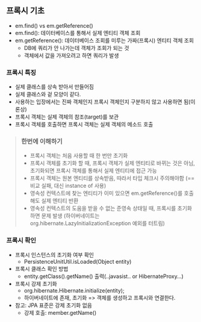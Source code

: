 ## 프록시 기초 ##
- em.find() vs em.getReference()
- em.find(): 데이터베이스를 통해서 실제 엔티티 객체 조회
- em.getReference(): 데이터베이스 조회를 미루는 가짜(프록시) 엔티티 객체 조회
  - DB에 쿼리가 안 나가는데 객체가 조회가 되는 것
  - 객체에서 값을 가져오려고 하면 쿼리가 발생

### 프록시 특징
- 실제 클래스를 상속 받아서 만들어짐
- 실제 클래스와 겉 모양이 같다.
- 사용하는 입장에서는 진짜 객체인지 프록시 객체인지 구분하지 않고  사용하면 됨(이론상)
- 프록시 객체는 실제 객체의 참조(target)를 보관
- 프록시 객체를 호출하면 프록시 객체는 실제 객체의 메소드 호출

> ### 한번에 이해하기
> - 프록시 객체는 처음 사용할 때 한 번만 초기화
> - 프록시 객체를 초기화 할 때, 프록시 객체가 실제 엔티티로 바뀌는 것은 아님, 초기화되면 프록시 객체를 통해서 실제 엔티티에 접근 가능
> - 프록시 객체는 원본 엔티티를 상속받음, 따라서 타입 체크시 주의해야함 (== 비교 실패, 대신 instance of 사용)
> - 영속성 컨텍스트에 찾는 엔티티가 이미 있으면 em.getReference()를 호출해도 실제 엔티티 반환
> - 영속성 컨텍스트의 도움을 받을 수 없는 준영속 상태일 때, 프록시를 초기화하면 문제 발생 (하이버네이트는 org.hibernate.LazyInitializationException 예외를 터트림)

### 프록시 확인
- 프록시 인스턴스의 초기화 여부 확인
  - PersistenceUnitUtil.isLoaded(Object entity)
- 프록시 클래스 확인 방법
  - entity.getClass().getName() 출력(..javasist.. or HibernateProxy…)
- 프록시 강제 초기화
  - org.hibernate.Hibernate.initialize(entity);
  - 하이버네이트에 존재, 초기화 => 객체를 생성하고 프록시와 연결한다.
- 참고: JPA 표준은 강제 초기화 없음
  - 강제 호출: member.getName()
